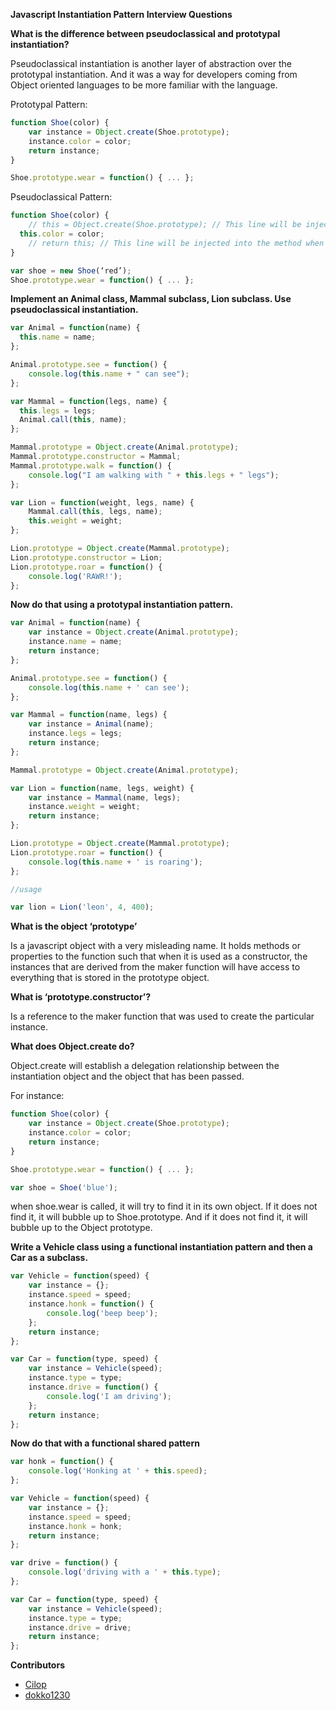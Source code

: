 **Javascript Instantiation Pattern Interview Questions**

**What is the difference between pseudoclassical and prototypal instantiation?**

Pseudoclassical instantiation is another layer of abstraction over the prototypal instantiation. And it was a way for developers coming from Object oriented languages to be more familiar with the language.

Prototypal Pattern:
```javascript
function Shoe(color) {
	var instance = Object.create(Shoe.prototype);
	instance.color = color;
	return instance;
}

Shoe.prototype.wear = function() { ... };
```
Pseudoclassical Pattern:
```javascript
function Shoe(color) {
	// this = Object.create(Shoe.prototype); // This line will be injected into the method when using the ‘new’ keyword
  this.color = color;
	// return this; // This line will be injected into the method when using the ‘new’ keyword
}

var shoe = new Shoe(‘red’);
Shoe.prototype.wear = function() { ... };
```
**Implement an Animal class, Mammal subclass, Lion subclass. Use pseudoclassical instantiation.**
```javascript
var Animal = function(name) {
  this.name = name;
};

Animal.prototype.see = function() {
	console.log(this.name + " can see");
};

var Mammal = function(legs, name) {
  this.legs = legs;
  Animal.call(this, name);
};

Mammal.prototype = Object.create(Animal.prototype);
Mammal.prototype.constructor = Mammal;
Mammal.prototype.walk = function() {
	console.log("I am walking with " + this.legs + " legs");
};

var Lion = function(weight, legs, name) {
	Mammal.call(this, legs, name);
	this.weight = weight;
};

Lion.prototype = Object.create(Mammal.prototype);
Lion.prototype.constructor = Lion;
Lion.prototype.roar = function() {
	console.log('RAWR!');
};
```
**Now do that using a prototypal instantiation pattern.**
```javascript
var Animal = function(name) {
	var instance = Object.create(Animal.prototype);
	instance.name = name;
	return instance;
};

Animal.prototype.see = function() {
	console.log(this.name + ' can see');
};

var Mammal = function(name, legs) {
	var instance = Animal(name);
	instance.legs = legs;
	return instance;
};

Mammal.prototype = Object.create(Animal.prototype);

var Lion = function(name, legs, weight) {
	var instance = Mammal(name, legs);
	instance.weight = weight;
	return instance;
};

Lion.prototype = Object.create(Mammal.prototype);
Lion.prototype.roar = function() {
	console.log(this.name + ' is roaring');
};

//usage

var lion = Lion('leon', 4, 400);
```
**What is the object ‘prototype’**

Is a javascript object with a very misleading name. It holds methods or properties to the function such that when it is used as a constructor, the instances that are derived from the maker function will have access to everything that is stored in the prototype object.

**What is ‘prototype.constructor’?**

Is a reference to the maker function that was used to create the particular instance.

**What does Object.create do?**

Object.create will establish a delegation relationship between the instantiation object and the object that has been passed.

For instance:
```javascript
function Shoe(color) {
	var instance = Object.create(Shoe.prototype);
	instance.color = color;
	return instance;
}

Shoe.prototype.wear = function() { ... };

var shoe = Shoe('blue');
```
when shoe.wear is called, it will try to find it in its own object. If it does not find it, it will bubble up to Shoe.prototype. And if it does not find it, it will bubble up to the Object prototype.

**Write a Vehicle class using a functional instantiation pattern and then a Car as a subclass.**
```javascript
var Vehicle = function(speed) {
	var instance = {};
	instance.speed = speed;
	instance.honk = function() {
		console.log('beep beep');
	};
	return instance;
};

var Car = function(type, speed) {
	var instance = Vehicle(speed);
	instance.type = type;
	instance.drive = function() {
		console.log('I am driving');
	};
	return instance;
};
```
**Now do that with a functional shared pattern**
```javascript
var honk = function() {
	console.log('Honking at ' + this.speed); 
};

var Vehicle = function(speed) {
	var instance = {};
	instance.speed = speed;
	instance.honk = honk;
	return instance;
};

var drive = function() {
	console.log('driving with a ' + this.type);
};

var Car = function(type, speed) {
	var instance = Vehicle(speed);
	instance.type = type;
	instance.drive = drive;
	return instance;
};
```

**Contributors**
- [Cilop](www.github.com/cilop)
- [dokko1230](www.github.com/dokko1230)
